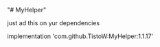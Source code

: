 "# MyHelper" 


just ad this on yur dependencies

implementation 'com.github.TistoW:MyHelper:1.1.17'
